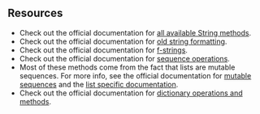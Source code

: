 ## Resources

* Check out the official documentation for [all available String methods](https://docs.python.org/3/library/stdtypes.html#string-methods).
* Check out the official documentation for [old string formatting](https://docs.python.org/3/library/stdtypes.html#old-string-formatting).
* Check out the official documentation for [f-strings](https://docs.python.org/3/reference/lexical_analysis.html#f-strings).
* Check out the official documentation for [sequence operations](https://docs.python.org/3/library/stdtypes.html#sequence-types-list-tuple-range).
* Most of these methods come from the fact that lists are mutable sequences. For more info, see the official documentation for [mutable sequences](https://docs.python.org/3/library/stdtypes.html#mutable-sequence-types) and the [list specific documentation](https://docs.python.org/3/library/stdtypes.html#lists).
* Check out the official documentation for [dictionary operations and methods](https://docs.python.org/3/library/stdtypes.html#mapping-types-dict). 